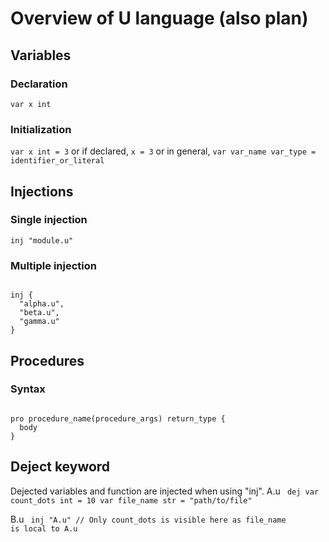 # Overview of U language (also plan)

## Variables

### Declaration
`var x int`
### Initialization
`var x int = 3`
or if declared,
`x = 3`
or in general,
`var var_name var_type = identifier_or_literal`

## Injections
### Single injection
`inj "module.u"`

### Multiple injection 
<code> 
inj { 
  "alpha.u",
  "beta.u",
  "gamma.u"
}
</code>

## Procedures
### Syntax
<code>
pro procedure_name(procedure_args) return_type {
  body
}
</code>

## Deject keyword
Dejected variables and function are injected when using "inj".
A.u
<code>
dej var count_dots int = 10
var file_name str = "path/to/file"
</code>

B.u
<code>
inj "A.u"
// Only count_dots is visible here as file_name is local to A.u
</code>


